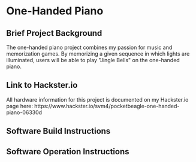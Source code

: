 <h1> One-Handed Piano </h1>
<h2> Brief Project Background </h2>
The one-handed piano project combines my passion for music and memorization games. By memorizing a given sequence in which lights are illuminated, users will be able to play "Jingle Bells" on the one-handed piano. 
<h2> Link to Hackster.io </h2>
All hardware information for this project is documented on my Hackster.io page here: https://www.hackster.io/svm4/pocketbeagle-one-handed-piano-06330d
<h2> Software Build Instructions </h2>

<h2> Software Operation Instructions </h2>
